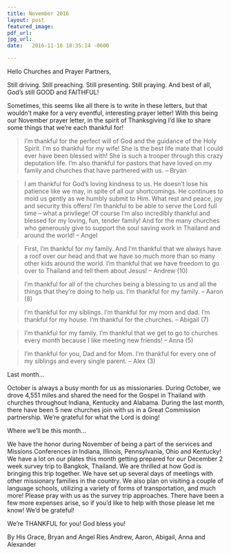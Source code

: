 ```yaml
---
title: November 2016
layout: post
featured_image:
pdf_url:
jpg_url:
date:   2016-11-16 18:35:14 -0600

---
```


Hello Churches and Prayer Partners,

 

Still driving. Still preaching. Still presenting. Still praying. And best of all, God’s still GOOD and FAITHFUL!

Sometimes, this seems like all there is to write in these letters, but that wouldn’t make for a very eventful, interesting prayer letter! With this being our November prayer letter, in the spirit of Thanksgiving I’d like to share some things that we’re each thankful for!

> I’m thankful for the perfect will of God and the guidance of the Holy Spirit. I’m so thankful for my wife! She is the best life mate that I could ever have been blessed with! She is such a trooper through this crazy deputation life. I’m also thankful for pastors that have loved on my family and churches that have partnered with us. – Bryan

> I am thankful for God’s loving kindness to us.  He doesn’t lose his patience like we may, in spite of all our shortcomings.  He continues to mold us gently as we humbly submit to Him.  What rest and peace, joy and security this offers!  I’m thankful to be able to serve the Lord full time – what a privilege!  Of course I’m also incredibly thankful and blessed for my loving, fun, tender family!  And for the many churches who generously give to support the soul saving work in Thailand and around the world! – Angel

> First, I’m thankful for my family. And I’m thankful that we always have a roof over our head and that we have so much more than so many other kids around the world. I’m thankful that we have freedom to go over to Thailand and tell them about Jesus! – Andrew (10)

> I’m thankful for all of the churches being a blessing to us and all the things that they’re doing to help us. I’m thankful for my family. – Aaron (8)

> I’m thankful for my siblings. I’m thankful for my mom and dad. I’m thankful for my house. I’m thankful for the churches. – Abigail (7)

> I’m thankful for my family. I’m thankful that we get to go to churches every month because I like meeting new friends! – Anna (5)

> I’m thankful for you, Dad and for Mom. I’m thankful for every one of my siblings and every single parent. – Alex (3)

Last month…

October is always a busy month for us as missionaries. During October, we drove 4,551 miles and shared the need for the Gospel in Thailand with churches throughout Indiana, Kentucky and Alabama. During the last month, there have been 5 new churches join with us in a Great Commission partnership. We’re grateful for what the Lord is doing!


Where we’ll be this month…

We have the honor during November of being a part of the services and Missions Conferences in Indiana, Illinois, Pennsylvania, Ohio and Kentucky!  We have a lot on our plates this month getting prepared for our December 2 week survey trip to Bangkok, Thailand. We are thrilled at how God is bringing this trip together. We have set up several days of meetings with other missionary families in the country. We also plan on visiting a couple of language schools, utilizing a variety of forms of transportation, and much more! Please pray with us as the survey trip approaches.  There have been a few more expenses arise, so if you’d like to help with those please let me know! We’d be grateful!

We’re THANKFUL for you! God bless you!

By His Grace,
Bryan and Angel Ries
Andrew, Aaron, Abigail, Anna and Alexander